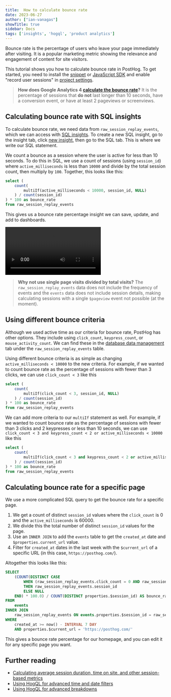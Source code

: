 ```yaml
---
title:  How to calculate bounce rate
date: 2023-06-27
author: ["ian-vanagas"]
showTitle: true
sidebar: Docs
tags: ['insights', 'hogql', 'product analytics']
---
```


Bounce rate is the percentage of users who leave your page immediately after visiting. It is a popular marketing metric showing the relevance and engagement of content for site visitors.  

This tutorial shows you how to calculate bounce rate in PostHog. To get started, you need to install the [snippet](/docs/getting-started/install?tab=snippet) or [JavaScript SDK](/docs/libraries/js) and enable "record user sessions"  in [project settings](https://app.posthog.com/project/settings).

> **How does Google Analytics 4 [calculate the bounce rate](https://support.google.com/analytics/answer/12195621?hl=en)?** It is the percentage of sessions that **do not** last longer than 10 seconds, have a conversion event, or have at least 2 pageviews or screenviews.

## Calculating bounce rate with SQL insights

To calculate bounce rate, we need data from `raw_session_replay_events`, which we can access with [SQL insights](/docs/product-analytics/sql). To create a new SQL insight, go to the insight tab, click [new insight](https://app.posthog.com/insights/new), then go to the SQL tab. This is where we write our SQL statement.

We count a bounce as a session where the user is active for less than 10 seconds. To do this in SQL, we use a count of sessions (using `session_id`) where `active_milliseconds` is less than `10000` and divide by the total session count, then multiply by `100`. Together, this looks like this:

```sql
select (
	count(
		multiIf(active_milliseconds < 10000, session_id, NULL)
	) / count(session_id)
) * 100 as bounce_rate
from raw_session_replay_events
```

This gives us a bounce rate percentage insight we can save, update, and add to dashboards.

![Bounce rate](../images/tutorials/bounce-rate/bounce-rate.mp4)

> **Why not use single page visits divided by total visits?** The `raw_session_replay_events` data does not include the frequency of events and the `events` data does not include session details, making calculating sessions with a single `$pageview` event not possible (at the moment).

## Using different bounce criteria

Although we used active time as our criteria for bounce rate, PostHog has other options. They include using `click_count`, `keypress_count`, or `mouse_activity_count`. We can find these  in the [database data management](https://app.posthog.com/data-management/database) tab under the `raw_session_replay_events` table.

Using different bounce criteria is as simple as changing `active_milliseconds < 10000` to the new criteria. For example, if we wanted to count bounce rate as the percentage of sessions with fewer than 3 clicks, we can use `click_count < 3` like this

```sql
select (
	count(
		multiIf(click_count < 3, session_id, NULL)
	) / count(session_id)
) * 100 as bounce_rate
from raw_session_replay_events
```

We can add more criteria to our `multiIf` statement as well. For example, if we wanted to count bounce rate as the percentage of sessions with fewer than 3 clicks and 2 keypresses or less than 10 seconds, we can use `click_count < 3 and keypress_count < 2 or active_milliseconds < 10000` like this

```sql
select (
	count(
		multiIf(click_count < 3 and keypress_count < 2 or active_milliseconds < 10000, session_id, NULL)
	) / count(session_id)
) * 100 as bounce_rate
from raw_session_replay_events
```

## Calculating bounce rate for a specific page

We use a more complicated SQL query to get the bounce rate for a specific page. 

1. We get a count of distinct `session_id` values where the `click_count` is 0 and the `active_milliseconds` is 60000. 
2. We divide this the total number of distinct `session_id` values for the page.
3. Use an `INNER JOIN` to add the `events` table to get the `created_at` date and `$properties.current_url` value.
4. Filter for `created_at` dates in the last week with the `$current_url` of a specific URL (in this case, `https://posthog.com/`).

Altogether this looks like this:

```sql
SELECT 
    (COUNT(DISTINCT CASE 
        WHEN (raw_session_replay_events.click_count = 0 AND raw_session_replay_events.active_milliseconds < 60000) 
        THEN raw_session_replay_events.session_id 
        ELSE NULL 
    END) * 100.0) / COUNT(DISTINCT properties.$session_id) AS bounce_rate
FROM 
    events
INNER JOIN 
    raw_session_replay_events ON events.properties.$session_id = raw_session_replay_events.session_id
WHERE 
    created_at >= now() - INTERVAL 7 DAY 
    AND properties.$current_url = 'https://posthog.com/'
```

This gives a bounce rate percentage for our homepage, and you can edit it for any specific page you want.

## Further reading

- [Calculating average session duration, time on site, and other session-based metrics](/tutorials/session-metrics)
- [Using HogQL for advanced time and date filters](/tutorials/hogql-date-time-filters)
- [Using HogQL for advanced breakdowns](/tutorials/hogql-breakdowns)

